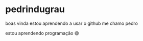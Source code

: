 # pedrindugrau
boas vinda estou aprendendo a usar o github
me chamo pedro

estou aprendendo programação
😄
